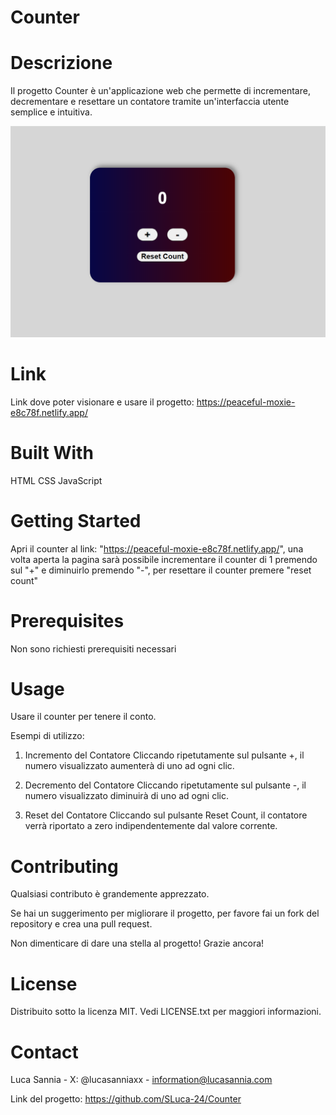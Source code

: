 # Counter
# Descrizione
Il progetto Counter è un'applicazione web che permette di incrementare, decrementare e resettare un contatore tramite un'interfaccia utente semplice e intuitiva.

![Counter Screenshot](assets/img/screen-counter.png)

# Link

Link dove poter visionare e usare il progetto: https://peaceful-moxie-e8c78f.netlify.app/

# Built With
HTML
CSS
JavaScript

# Getting Started
Apri il counter al link: "https://peaceful-moxie-e8c78f.netlify.app/", una volta aperta la pagina sarà possibile incrementare il counter di 1 premendo sul "+" e diminuirlo premendo "-", per resettare il counter premere "reset count"

# Prerequisites
Non sono richiesti prerequisiti necessari

# Usage
Usare il counter per tenere il conto.

Esempi di utilizzo:

1. Incremento del Contatore
Cliccando ripetutamente sul pulsante +, il numero visualizzato aumenterà di uno ad ogni clic.


2. Decremento del Contatore
Cliccando ripetutamente sul pulsante -, il numero visualizzato diminuirà di uno ad ogni clic.


3. Reset del Contatore
Cliccando sul pulsante Reset Count, il contatore verrà riportato a zero indipendentemente dal valore corrente.

# Contributing
Qualsiasi contributo è grandemente apprezzato.

Se hai un suggerimento per migliorare il progetto, per favore fai un fork del repository e crea una pull request. 

Non dimenticare di dare una stella al progetto! Grazie ancora!

# License
Distribuito sotto la licenza MIT. Vedi LICENSE.txt per maggiori informazioni.

# Contact
Luca Sannia - X: @lucasanniaxx - information@lucasannia.com

Link del progetto: https://github.com/SLuca-24/Counter
